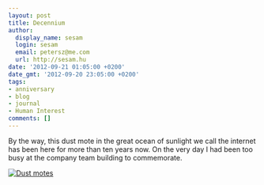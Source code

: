 ```yaml
---
layout: post
title: Decennium
author:
  display_name: sesam
  login: sesam
  email: petersz@me.com
  url: http://sesam.hu
date: '2012-09-21 01:05:00 +0200'
date_gmt: '2012-09-20 23:05:00 +0200'
tags:
- anniversary
- blog
- journal
- Human Interest
comments: []
---
```


By the way, this dust mote in the great ocean of sunlight we call the internet has been here for more than ten years now. On the very day I had been too busy at the company team building to commemorate.

[![Dust motes](http://farm1.staticflickr.com/128/319382995_b95853eb3c_z.jpg)](http://www.flickr.com/photos/mercurialn/319382995 "Dust motes by mercurialn, on Flickr")
